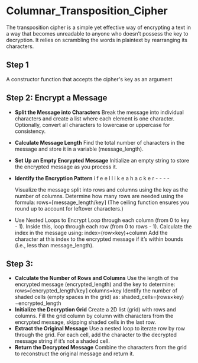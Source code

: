 # Columnar_Transposition_Cipher
The transposition cipher is a simple yet effective way of encrypting a text in a way that becomes unreadable to anyone who doesn’t possess the key to decryption. It relies on scrambling the words in plaintext by rearranging its characters.

## Step 1
A constructor function that accepts the cipher's key as an argument

## Step 2: Encrypt a Message
- **Split the Message into Characters**
  Break the message into individual characters and create a list where each element is one character.
  Optionally, convert all characters to lowercase or uppercase for consistency.
- **Calculate Message Length**
  Find the total number of characters in the message and store it in a variable (message_length).
- **Set Up an Empty Encrypted Message**
  Initialize an empty string to store the encrypted message as you process it.
- **Identify the Encryption Pattern**
  i   f e e l
    l i k e
  a   h a c k
  e r - - - -

  Visualize the message split into rows and columns using the key as the number of columns.
  Determine how many rows are needed using the formula:
  rows=⌈message_length/key⌉
  (The ceiling function ensures you round up to account for leftover characters.)
- Use Nested Loops to Encrypt
  Loop through each column (from 0 to key - 1).
  Inside this, loop through each row (from 0 to rows - 1).
  Calculate the index in the message using:
          index=(row×key)+column
  Add the character at this index to the encrypted message if it’s within bounds (i.e., less than message_length).

## Step 3:
- **Calculate the Number of Rows and Columns**
  Use the length of the encrypted message (encrypted_length) and the key to determine:
        rows=⌈encrypted_length/key⌉
  columns=key
  Identify the number of shaded cells (empty spaces in the grid) as:
  shaded_cells=(rows×key)−encrypted_length
- **Initialize the Decryption Grid**
  Create a 2D list (grid) with rows and columns.
  Fill the grid column by column with characters from the encrypted message, skipping shaded cells in the last row.
- **Extract the Original Message**
  Use a nested loop to iterate row by row through the grid.
  For each cell, add the character to the decrypted message string if it’s not a shaded cell.
- **Return the Decrypted Message**
  Combine the characters from the grid to reconstruct the original message and return it.


